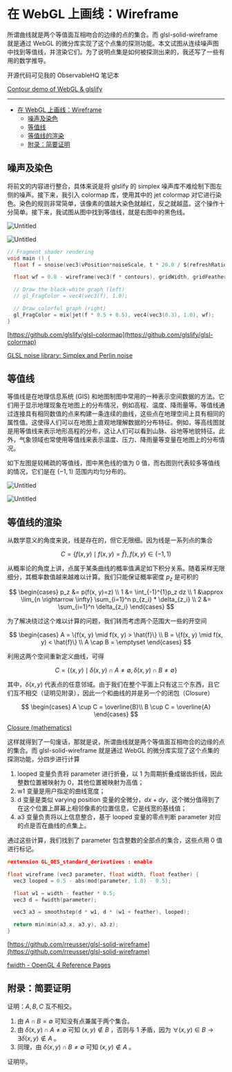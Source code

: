 # 在 WebGL 上画线：Wireframe

所谓曲线就是两个等值面互相吻合的边缘的点的集合。而 glsl-solid-wireframe 就是通过 WebGL 的微分库实现了这个点集的探测功能。本文试图从连续噪声图中找到等值线，并渲染它们。为了说明点集是如何被探测出来的，我还写了一些有用的数学推导。

开源代码可见我的 ObservableHQ 笔记本

[Contour demo of WebGL & glslify](https://observablehq.com/@listenzcc/contour-demo-of-webgl-glslify)

---
- [在 WebGL 上画线：Wireframe](#在-webgl-上画线wireframe)
  - [噪声及染色](#噪声及染色)
  - [等值线](#等值线)
  - [等值线的渲染](#等值线的渲染)
  - [附录：简要证明](#附录简要证明)


## 噪声及染色

将前文的内容进行整合，具体来说是将 glslify 的 simplex 噪声库不难绘制下图左侧的噪声。接下来，我引入 colormap 库，使用其中的 jet colormap 对它进行染色。染色的规则非常简单，该像素的值越大染色就越红，反之就越蓝。这个操作十分简单。接下来，我试图从图中找到等值线，就是右图中的黑色线。

![Untitled](%E5%9C%A8%20WebGL%20%E4%B8%8A%E7%94%BB%E7%BA%BF%EF%BC%9AWireframe%20b35a0eaad5864284b87deb1fbf5fd153/Untitled.png)

![Untitled](%E5%9C%A8%20WebGL%20%E4%B8%8A%E7%94%BB%E7%BA%BF%EF%BC%9AWireframe%20b35a0eaad5864284b87deb1fbf5fd153/Untitled%201.png)

```c
// Fragment shader rendering
void main () {
  float f = snoise(vec3(vPosition*noiseScale, t * 20.0 / ${refreshRatio}));

  float wf = 0.8 - wireframe(vec3(f * contours), gridWidth, gridFeather);

  // Draw the black-white graph (left)
  // gl_FragColor = vec4(vec3(f), 1.0);

  // Draw colorful graph (right)
  gl_FragColor = mix(jet(f * 0.5 + 0.5), vec4(vec3(0.3), 1.0), wf);
}
```

[https://github.com/glslify/glsl-colormap](https://github.com/glslify/glsl-colormap)

[GLSL noise library: Simplex and Perlin noise](https://stegu.github.io/webgl-noise/webdemo/)

## 等值线

等值线是在地理信息系统 (GIS) 和地图制图中常用的一种表示空间数据的方法。它们用于显示地理现象在地图上的分布情况，例如高程、温度、降雨量等。等值线通过连接具有相同数值的点来构建一条连续的曲线，这些点在地理空间上具有相同的属性值。这使得人们可以在地图上直观地理解数据的分布特征。例如，等高线图就是用等值线来表示地形高程的分布，这让人们可以看到山脉、谷地等地貌特征。此外，气象领域也常使用等值线来表示温度、压力、降雨量等变量在地图上的分布情况。

如下左图是较稀疏的等值线，图中黑色线的值为 $0$ 值，而右图则代表较多等值线的情况，它们是在 $(-1, 1)$ 范围内均匀分布的。

![Untitled](%E5%9C%A8%20WebGL%20%E4%B8%8A%E7%94%BB%E7%BA%BF%EF%BC%9AWireframe%20b35a0eaad5864284b87deb1fbf5fd153/Untitled%201.png)

![Untitled](%E5%9C%A8%20WebGL%20%E4%B8%8A%E7%94%BB%E7%BA%BF%EF%BC%9AWireframe%20b35a0eaad5864284b87deb1fbf5fd153/Untitled%202.png)

## 等值线的渲染

从数学意义的角度来说，线是存在的，但它无限细。因为线是一系列点的集合

$$
C=\{f(x, y) \mid f(x, y) = \hat{f}\}, f(x, y) \in (-1, 1)
$$

从概率论的角度上讲，点属于某条曲线的概率值满足如下积分关系。随着采样无限细分，其概率数值越来越难以计算。我们只能保证概率密度 $p_z$ 是可积的

$$
\begin{cases}
p_z &= p(f(x, y)=z) \\
1 &= \int_{-1}^{1}p_z dz \\
1 &\approx \lim_{n \rightarrow \infty} \sum_{i=1}^n p_{z_i} * \delta_{z_i} \\
2 &= \sum_{i=1}^n \delta_{z_i}
\end{cases}
$$

为了解决绕过这个难以计算的问题，我们转而考虑两个范围大一些的开空间

$$
\begin{cases}
A = \{f(x, y) \mid f(x, y) > \hat{f}\} \\
B = \{f(x, y) \mid f(x, y) < \hat{f}\} \\
A \cap B = \emptyset
\end{cases}
$$

利用这两个空间重新定义曲线，可得

$$
C = \{ (x, y) \mid \delta(x, y) \cap A \neq \emptyset, \delta(x, y) \cap B \neq \emptyset \}
$$

其中，$\delta(x, y)$ 代表点的任意邻域。由于我们在整个平面上只有这三个东西，且它们互不相交（证明见附录），因此一个和曲线的并是另一个的闭包（Closure）

$$
\begin{cases}
A \cup C = \overline{B}\\
B \cup C = \overline{A}
\end{cases}
$$

[Closure (mathematics)](https://en.wikipedia.org/wiki/Closure_(mathematics))

这样就得到了一句废话，那就是说，所谓曲线就是两个等值面互相吻合的边缘的点的集合。而 glsl-solid-wireframe 就是通过 WebGL 的微分库实现了这个点集的探测功能，分四步进行计算

1. looped 变量负责将 parameter 进行折叠，以 $1$ 为周期折叠成锯齿折线，因此整数位置被映射为 $0$，其他位置被映射为高值；
2. w1 变量是用户指定的曲线宽度；
3. d 变量是类似 varying position 变量的全微分，$dx + dy$，这个微分值得到了在这个位置上屏幕上相邻像素的位置信息，它是线宽的基线值；
4. a3 变量负责将以上信息整合，基于 looped 变量的零点判断 parameter 对应的点是否在曲线的点集上。

通过这些计算，我们找到了 parameter 包含整数的全部点的集合，这些点用 $0$ 值进行标记。

```c
#extension GL_OES_standard_derivatives : enable

float wireframe (vec3 parameter, float width, float feather) {
  vec3 looped = 0.5 - abs(mod(parameter, 1.0) - 0.5);

  float w1 = width - feather * 0.5;
  vec3 d = fwidth(parameter);

  vec3 a3 = smoothstep(d * w1, d * (w1 + feather), looped);

  return min(min(a3.x, a3.y), a3.z);
}
```

[https://github.com/rreusser/glsl-solid-wireframe](https://github.com/rreusser/glsl-solid-wireframe)

[fwidth - OpenGL 4 Reference Pages](https://registry.khronos.org/OpenGL-Refpages/gl4/html/fwidth.xhtml)

## 附录：简要证明

证明：$A, B, C$ 互不相交。

1. 由 $A \cap B = \emptyset$ 可知没有点兼属于两个集合。
2. 由 $\delta(x, y) \cap A \neq \emptyset$ 可知 $(x, y) \notin B$ ，否则与 1 矛盾，因为 $\forall (x, y) \in B \rightarrow \exists \delta(x, y) \notin A$ 。
3. 同理，由 $\delta(x, y) \cap B \neq \emptyset$ 可知 $(x, y) \notin A$ 。

证明毕。